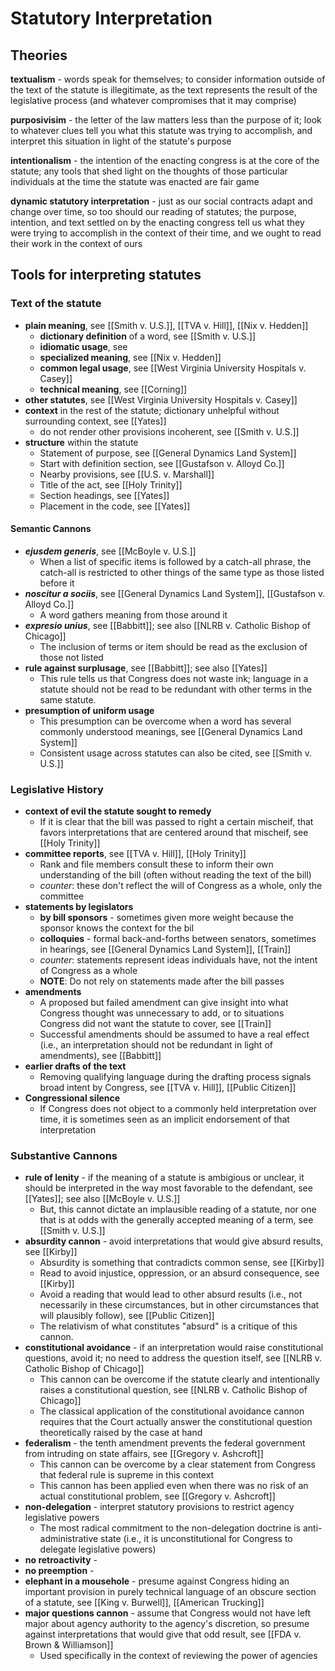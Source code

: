 # Statutory Interpretation

## Theories

**textualism** - words speak for themselves; to consider information outside of the text of the statute is illegitimate, as the text represents the result of the legislative process (and whatever compromises that it may comprise)

**purposivisim** - the letter of the law matters less than the purpose of it; look to whatever clues tell you what this statute was trying to accomplish, and interpret this situation in light of the statute's purpose

**intentionalism** - the intention of the enacting congress is at the core of the statute; any tools that shed light on the thoughts of those particular individuals at the time the statute was enacted are fair game

**dynamic statutory interpretation** - just as our social contracts adapt and change over time, so too should our reading of statutes; the purpose, intention, and text settled on by the enacting congress tell us what they were trying to accomplish in the context of their time, and we ought to read their work in the context of ours

## Tools for interpreting statutes

### Text of the statute
* **plain meaning**, see [[Smith v. U.S.]], [[TVA v. Hill]], [[Nix v. Hedden]]
	* **dictionary definition** of a word, see [[Smith v. U.S.]]
	* **idiomatic usage**, see 
	* **specialized meaning**, see [[Nix v. Hedden]]
	* **common legal usage**, see [[West Virginia University Hospitals v. Casey]]
	* **technical meaning**, see [[Corning]]
* **other statutes**, see [[West Virginia University Hospitals v. Casey]]
* **context** in the rest of the statute; dictionary unhelpful without surrounding context, see [[Yates]]
	* do not render other provisions incoherent, see [[Smith v. U.S.]]
* **structure** within the statute
	* Statement of purpose, see [[General Dynamics Land System]]
	* Start with definition section, see [[Gustafson v. Alloyd Co.]]
	* Nearby provisions, see [[U.S. v. Marshall]]
	* Title of the act, see [[Holy Trinity]]
	* Section headings, see [[Yates]]
	* Placement in the code, see [[Yates]]

#### Semantic Cannons
* ***ejusdem generis***, see [[McBoyle v. U.S.]]
	* When a list of specific items is followed by a catch-all phrase, the catch-all is restricted to other things of the same type as those listed before it
* ***noscitur a sociis***, see [[General Dynamics Land System]], [[Gustafson v. Alloyd Co.]]
	* A word gathers meaning from those around it
* ***expresio unius***, see [[Babbitt]]; see also [[NLRB v. Catholic Bishop of Chicago]]
	* The inclusion of terms or item should be read as the exclusion of those not listed
* **rule against surplusage**, see [[Babbitt]]; see also [[Yates]]
	* This rule tells us that Congress does not waste ink; language in a statute should not be read to be redundant with other terms in the same statute.
* **presumption of uniform usage**
	* This presumption can be overcome when a word has several commonly understood meanings, see [[General Dynamics Land System]]
	* Consistent usage across statutes can also be cited, see [[Smith v. U.S.]]

### Legislative History
* **context of evil the statute sought to remedy**
	* If it is clear that the bill was passed to right a certain mischeif, that favors interpretations that are centered around that mischeif, see [[Holy Trinity]]
* **committee reports**, see [[TVA v. Hill]], [[Holy Trinity]]
	* Rank and file members consult these to inform their own understanding of the bill (often without reading the text of the bill)
	* *counter*: these don't reflect the will of Congress as a whole, only the committee
* **statements by legislators**
	* **by bill sponsors** - sometimes given more weight because the sponsor knows the context for the bil
	* **colloquies** - formal back-and-forths between senators, sometimes in hearings, see [[General Dynamics Land System]], [[Train]]
	* *counter*: statements represent ideas individuals have, not the intent of Congress as a whole
	* **NOTE**: Do not rely on statements made after the bill passes
* **amendments**
	* A proposed but failed amendment can give insight into what Congress thought was unnecessary to add, or to situations Congress did not want the statute to cover, see [[Train]]
	* Successful amendments should be assumed to have a real effect (i.e., an interpretation should not be redundant in light of amendments), see [[Babbitt]]
* **earlier drafts of the text**
	* Removing qualifying language during the drafting process signals broad intent by Congress, see [[TVA v. Hill]], [[Public Citizen]]
* **Congressional silence**
	* If Congress does not object to a commonly held interpretation over time, it is sometimes seen as an implicit endorsement of that interpretation

### Substantive Cannons
* **rule of lenity** - if the meaning of a statute is ambigious or unclear, it should be interpreted in the way most favorable to the defendant, see [[Yates]]; see also [[McBoyle v. U.S.]]
	* But, this cannot dictate an implausible reading of a statute, nor one that is at odds with the generally accepted meaning of a term, see [[Smith v. U.S.]]
* **absurdity cannon** - avoid interpretations that would give absurd results, see [[Kirby]]
	* Absurdity is something that contradicts common sense, see [[Kirby]]
	* Read to avoid injustice, oppression, or an absurd consequence, see [[Kirby]]
	* Avoid a reading that would lead to other absurd results (i.e., not necessarily in these circumstances, but in other circumstances that will plausibly follow), see [[Public Citizen]]
	* The relativism of what constitutes "absurd" is a critique of this cannon.
* **constitutional avoidance** - if an interpretation would raise constitutional questions, avoid it; no need to address the question itself, see [[NLRB v. Catholic Bishop of Chicago]]
	* This cannon can be overcome if the statute clearly and intentionally raises a constitutional question, see [[NLRB v. Catholic Bishop of Chicago]]
	* The classical application of the constitutional avoidance cannon requires that the Court actually answer the constitutional question theoretically raised by the case at hand
* **federalism** - the tenth amendment prevents the federal government from intruding on state affairs, see [[Gregory v. Ashcroft]]
	* This cannon can be overcome by a clear statement from Congress that federal rule is supreme in this context
	* This cannon has been applied even when there was no risk of an actual constitutional problem, see [[Gregory v. Ashcroft]]
* **non-delegation** - interpret statutory provisions to restrict agency legislative powers
	* The most radical commitment to the non-delegation doctrine is anti-administrative state (i.e., it is unconstitutional for Congress to delegate legislative powers)
* **no retroactivity** - 
* **no preemption** - 
* **elephant in a mousehole** - presume against Congress hiding an important provision in purely technical language of an obscure section of a statute, see [[King v. Burwell]], [[American Trucking]]
* **major questions cannon** - assume that Congress would not have left major about agency authority to the agency's discretion, so presume against interpretations that would give that odd result, see [[FDA v. Brown & Williamson]]
	* Used specifically in the context of reviewing the power of agencies